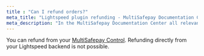 ```yaml
---
title : "Can I refund orders?"
meta_title: "Lightspeed plugin refunding - MultiSafepay Documentation Center"
meta_description: "In the MultiSafepay Documentation Center all relevant information regarding our Plugins and API. As well as Support pages for Payment Method, Tools and General Questions. You can also find the contact details of our Support Team and Integration Team."
---
```


You can refund from your [MultiSafepay Control](https://merchant.multisafepay.com).
Refunding directly from your Lightspeed backend is not possible.
